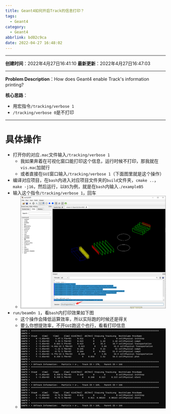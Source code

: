 ```yaml
---
title: Geant4如何开启Track的信息打印？
tags:
  - Geant4
category:
  - Geant4
abbrlink: bd02c9ca
date: 2022-04-27 16:48:02
---
```


---

**创建时间**：2022年4月27日16:41:10
**最新更新**：2022年4月27日16:47:03

---

**Problem Description**：How does Geant4 enable Track's information printing?

**核心思路**：
* 用宏指令`/tracking/verbose 1`
* `/tracking/verbose 0`是不打印

---

# 具体操作
* 打开你的对应`.mac`文件输入`/tracking/verbose 1`
	* 我如果奔着在可视化窗口能打印这个信息，运行时候不打印，那我就在`vis.mac`加就行
	* 或者直接在`GUI`窗口输入`/tracking/verbose 1`（下面图里就是这个操作）
* 编译对应项目，在`bash`内进入对应项目文件夹的`build`文件夹，`cmake ..`，`make -j16`，然后运行，以`B5`为例，就是在`bash`内输入`./exampleB5`
* 输入这个指令`/tracking/verbose 1`，回车
	* ![image-20220427164838728](Geant4如何开启Track的信息打印？/image-20220427164838728.png)
* `run/beamOn 1`，看`bash`内打印效果如下图
	* 这个操作会降低运算效率，所以实际跑的时候还是得关
	* 要么你想提效率，不开`GUI`跑这个也行，看看打印信息
	* ![image-20220427164843184](Geant4如何开启Track的信息打印？/image-20220427164843184.png)
